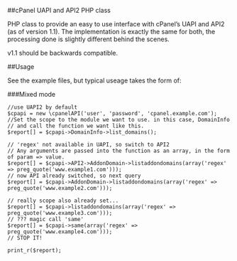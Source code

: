 ##cPanel UAPI and API2 PHP class

PHP class to provide an easy to use interface with cPanel’s UAPI and API2 (as of version 1.1).
The implementation is exactly the same for both, the processing done is slightly different behind the scenes.

v1.1 should be backwards compatible.

##Usage

See the example files, but typical useage takes the form of:

###Mixed mode
```
//use UAPI2 by default
$cpapi = new \cpanelAPI('user', 'password', 'cpanel.example.com');
//Set the scope to the module we want to use. in this case, DomainInfo
// and call the function we want like this.
$report[] = $cpapi->DomainInfo->list_domains();

// 'regex' not available in UAPI, so switch to API2
// Any arguments are passed into the function as an array, in the form of param => value.
$report[] = $cpapi->API2->AddonDomain->listaddondomains(array('regex' => preg_quote('www.example1.com')));
// now API already switched, so next query
$report[] = $cpapi->AddonDomain->listaddondomains(array('regex' => preg_quote('www.example2.com')));

// really scope also already set...
$report[] = $cpapi->listaddondomains(array('regex' => preg_quote('www.example3.com')));
// ??? magic call 'same'
$report[] = $cpapi->same(array('regex' => preg_quote('www.example4.com')));
// STOP IT!

print_r($report);
```

